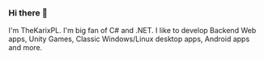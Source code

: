 ### Hi there 👋

I'm TheKarixPL. I'm big fan of C# and .NET. I like to develop Backend Web apps, Unity Games, Classic Windows/Linux desktop apps, Android apps and more.

<!--
**TheKarixPL/TheKarixPL** is a ✨ _special_ ✨ repository because its `README.md` (this file) appears on your GitHub profile.

Here are some ideas to get you started:

- 🔭 I’m currently working on ...
- 🌱 I’m currently learning ...
- 👯 I’m looking to collaborate on ...
- 🤔 I’m looking for help with ...
- 💬 Ask me about ...
- 📫 How to reach me: ...
- 😄 Pronouns: ...
- ⚡ Fun fact: ...
-->
